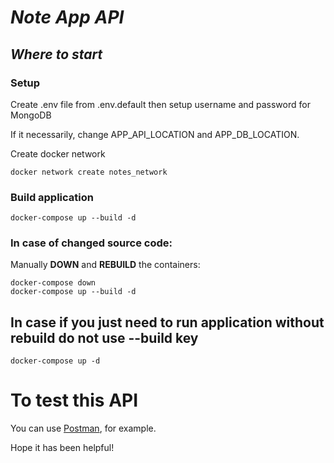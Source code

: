 # *Note App API*

## *Where to start*
### Setup
Create .env file from .env.default then setup username and password for MongoDB

If it necessarily, change APP_API_LOCATION and APP_DB_LOCATION.

Create docker network

```
docker network create notes_network
```

### Build application

````
docker-compose up --build -d
````

### In case of changed source code: 
Manually **DOWN** and **REBUILD** the containers:
````
docker-compose down
docker-compose up --build -d
````

## In case if you just need to run application without rebuild do not use --build key
````
docker-compose up -d
````

# To test this API
You can use [Postman](https://learning.postman.com/docs/introduction/overview/), for example.

Hope it has been helpful!



